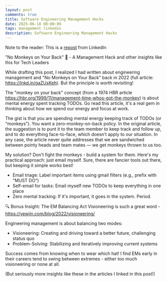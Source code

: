 ```yaml
---
layout: post
comments: true
title: Software Engineering Management Hacks
date: 2025-06-18 08:00:09
tags: management linkedin
description: Software Engineering Management Hacks
---
```


Note to the reader: This is a [repost](https://www.linkedin.com/posts/yewjinlim_no-monkeys-on-your-back-a-management-activity-7263949745398644736-P093?utm_source=share&utm_medium=member_desktop&rcm=ACoAAAD4xmMBhqAf0RkmEot2NJkJA3gvq31H7Os) from LinkedIn

"No Monkeys on Your Back" 🐒 - A Management Hack and other insights like this for Tech Leaders

While drafting this post, I realized I had written about engineering management and "No Monkeys on Your Back" back in 2022 (full article: https://lnkd.in/gaZUsKeh). But the principle is worth revisiting!

The "monkey on your back" concept (from a 1974 HBR article https://hbr.org/1999/11/management-time-whos-got-the-monkey) is about mental energy spent tracking TODOs. Go read this article, it's a real gem in thinking about how we spend our energy and focus at work.

The gist is that you are spending mental energy keeping track of TODOs (or “monkeys”). You want a zero-monkey-on-back policy. In the original article, the suggestion is to punt it to the team member to keep track and follow up, and to do everything face-to-face, which doesn’t apply to our situation. In any case, the article never quite addresses that we are sandwiched between pointy heads and team mates — we get monkeys thrown to us too.

My solution? Don't fight the monkeys - build a system for them. Here's my practical approach: just email myself. Sure, there are fancier tools out there, but keeping it simple works best!

- Email triage: Label important items using gmail filters (e.g., prefix with "MUST DO")
- Self-email for tasks: Email myself new TODOs to keep everything in one place
- Zero mental tracking: If it's important, it goes in the system. Period.

🔍 Bonus Insight: The EM Balancing Act
Visioneering is such a great word - https://yewjin.com/blog/2022/visioneering/

Engineering management is about balancing two modes:

- Visioneering: Creating and driving toward a better future, challenging status quo
- Problem-Solving: Stabilizing and iteratively improving current systems

Success comes from knowing when to wear which hat! I find EMs early in their careers tend to swing between extremes - either too much visioneering or none at all.

(But seriously more insights like these in the articles I linked in this post!)

